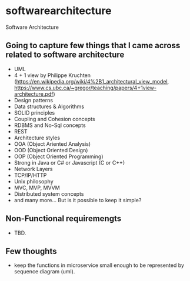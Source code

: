 # softwarearchitecture
Software Architecture
## Going to capture few things that I came across related to software architecture
- UML
- 4 + 1 view by Philippe Kruchten (https://en.wikipedia.org/wiki/4%2B1_architectural_view_model, https://www.cs.ubc.ca/~gregor/teaching/papers/4+1view-architecture.pdf)
- Design patterns
- Data structures & Algorithms
- SOLID principles
- Coupling and Cohesion concepts
- RDBMS and No-Sql concepts
- REST
- Architecture styles
- OOA (Object Ariented Analysis)
- OOD (Object Oriented Design)
- OOP (Object Oriented Programming)
- Strong in Java or C# or Javascript (C or C++)
- Network Layers
- TCP/IP/HTTP
- Unix philosophy
- MVC, MVP, MVVM
- Distributed system concepts
- and many more...
But is it possible to keep it simple?
## Non-Functional requiremengts
- TBD.
## Few thoughts
- keep the functions in microservice small enough to be represented by sequence diagram (uml).
